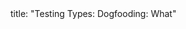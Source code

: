 <frontmatter>
title: "Testing Types: Dogfooding: What"
</frontmatter>

<include src="navbar.md" boilerplate />

<include src="unit-inPage-asFlat.md" boilerplate />